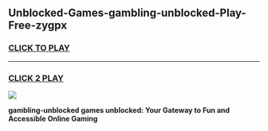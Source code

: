 
## Unblocked-Games-gambling-unblocked-Play-Free-zygpx
<h3>
<a href="https://premium76.site?title=gambling-unblocked&ref=18A1">CLICK TO PLAY</a></h3>
<hr>

<h3>
<a href="https://premium76.site?title=gambling-unblocked&ref=18A1">CLICK 2 PLAY</a>
  
</h3>

<a href="https://premium76.site?title=gambling-unblocked&ref=18A1"><img src="https://clearcache.store/games.png"></a>


**gambling-unblocked games unblocked: Your Gateway to Fun and Accessible Online Gaming**
